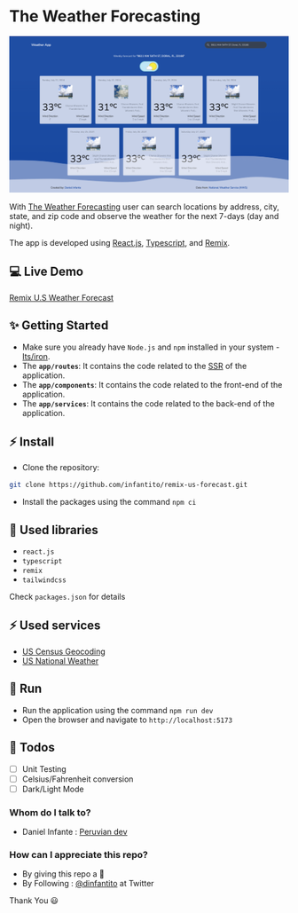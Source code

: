 # The Weather Forecasting

![Application screenshot](./public/screenshot.png)

With [The Weather Forecasting](https://remix-us-forecast.vercel.app/) user can search locations by address, city, state, and zip code and observe the weather for the next 7-days (day and night).

The app is developed using [React.js](https://react.dev/), [Typescript](https://www.typescriptlang.org/), and [Remix](https://remix.run/).

## 💻 Live Demo

[Remix U.S Weather Forecast](https://remix-us-forecast.vercel.app)

## ✨ Getting Started

- Make sure you already have `Node.js` and `npm` installed in your system - [lts/iron](https://nodejs.org/en/about/previous-releases#looking-for-latest-release-of-a-version-branch).
- The **`app/routes`**: It contains the code related to the [SSR](https://remix.run/docs/en/main/discussion/routes) of the application.
- The **`app/components`**: It contains the code related to the front-end of the application.
- The **`app/services`**: It contains the code related to the back-end of the application.

## ⚡ Install

- Clone the repository:

```bash
git clone https://github.com/infantito/remix-us-forecast.git
```

- Install the packages using the command `npm ci`

## 📙 Used libraries

- `react.js`
- `typescript`
- `remix`
- `tailwindcss`

Check `packages.json` for details

## ⚡️ Used services

- [US Census Geocoding](https://geocoding.geo.census.gov/geocoder/Geocoding_Services_API.pdf)
- [US National Weather](https://www.weather.gov/documentation/services-web-api)

## 🚀 Run

- Run the application using the command `npm run dev`
- Open the browser and navigate to `http://localhost:5173`

## 📄 Todos

- [ ] Unit Testing
- [ ] Celsius/Fahrenheit conversion
- [ ] Dark/Light Mode

### Whom do I talk to?

- Daniel Infante : [Peruvian dev](https://x.com/dinfantito)

### How can I appreciate this repo?

- By giving this repo a 🌟
- By Following : [@dinfantito](https://x.com/dinfantito) at Twitter

Thank You 😃
